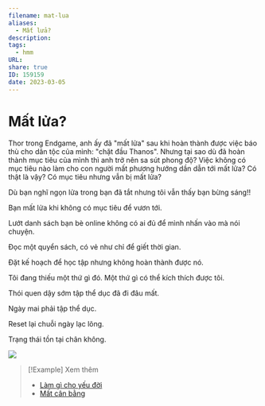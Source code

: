 ```yaml
---
filename: mat-lua
aliases:
  - Mất lửa?
description: 
tags:
  - hmm
URL: 
share: true
ID: 159159
date: 2023-03-05
---
```


# Mất lửa?
Thor trong Endgame, anh ấy đã "mất lửa" sau khi hoàn thành được việc báo thù cho dân tộc của mình: "chặt đầu Thanos". Nhưng tại sao dù đã hoàn thành mục tiêu của mình thì anh trở nên sa sút phong độ? Việc không có mục tiêu nào làm cho con người mất phương hướng dần dẫn tới mất lửa? Có thật là vậy? Có mục tiêu nhưng vẫn bị mất lửa?  
  
Dù bạn nghĩ ngọn lửa trong bạn đã tắt nhưng tôi vẫn thấy bạn bừng sáng!!  
  
Bạn mất lửa khi không có mục tiêu để vươn tới.  
  
Lướt danh sách bạn bè online không có ai đủ để mình nhấn vào mà nói chuyện.  
  
Đọc một quyển sách, có vẻ như chỉ để giết thời gian.  
  
Đặt kế hoạch để học tập nhưng không hoàn thành được nó.  
  
Tôi đang thiếu một thứ gì đó. Một thứ gì có thể kích thích được tôi.  
  
Thói quen dậy sớm tập thể dục đã đi đâu mất.  
  
Ngày mai phải tập thể dục.  
  
Reset lại chuỗi ngày lạc lõng.  
  
Trạng thái tồn tại chân không.

![](https://i.imgur.com/oRN3KKQ.png)

> [!Example] Xem thêm
> - [Làm gì cho yếu đời](./lam-gi-cho-yeu-doi.md)
> - [Mất cân bằng](./mat-can-bang.md)